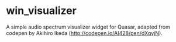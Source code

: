 # win_visualizer

A simple audio spectrum visualizer widget for Quasar, adapted from codepen by Akihiro Ikeda (http://codepen.io/AI428/pen/dXqvjN).
